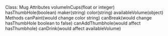 Class: Mug
Attributes
volumeInCups(float or integer)
hasThumbHole(boolean)
maker(string)
color(string)
availableVolume(object)
Methods
canPaint(would change color string)
canBreak(would change hasThumbHole boolean to false)
canAddThumbhole(would affect hasThumbhole)
canDrink(would affect availableVolume)
